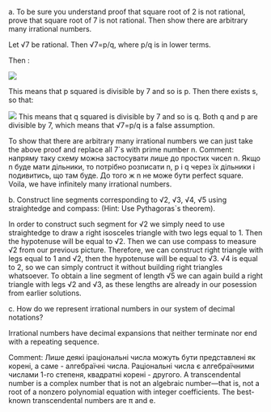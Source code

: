 a. To be sure you understand proof that square root of 2 is not rational, prove that square root of 7 is not rational. Then 
show there are arbitrary many irrational numbers.

Let  √7 be rational. Then  √7=p/q, where p/q is in lower terms.

Then :

<img src="http://latex.codecogs.com/gif.latex?p=\sqrt{7}q\Rightarrow {p^{2}=7q^{2}" border="0"/>


This means that p squared is divisible by 7 and so is p. Then there exists s, so that:

<img src="http://latex.codecogs.com/gif.latex?p=7s\Rightarrow{p^{2}=49s^{2}\Rightarrow 49s^{2}=7q^{2}\Rightarrow 7s^{2}=q^{2}" border="0"/>
This means that q squared is divisible by 7 and so is q. Both q and p are divisible by 7, which means that  √7=p/q  is a false assumption.

To show that there are arbitrary many irrational numbers we can just take the above proof and replace all 7`s with prime number n. 
Comment: напряму таку схему можна застосувати лише до простих чисел n. Якщо n буде мати дільники, то потрібно  розписати n, p і q через їх дільники і подивитись, що там буде. До того ж n не може бути perfect square. 
Voila, 
we have infinitely many irrational numbers.

b. Construct line segments corresponding to  √2,  √3,  √4,  √5 using straightedge and compass: (Hint: Use Pythagoras`s theorem).

In order to construct such segment for  √2 we simply need to use straightedge to draw a right isosceles triangle with 
two legs equal to 1. Then the hypotenuse will be equal to  √2. Then we can use compass to measure  √2 from our previous picture. Therefore, we can construct right triangle with legs equal to 1 and  √2, then the hypotenuse will be equal to  √3.
√4 is equal to 2, so we can simply contruct it without building right triangles whatsoever. To obtain a line segment of length
√5 we can again build a right triangle with legs  √2 and  √3, as these lengths are already in our posession from earlier
solutions. 

c. How do we represent irrational numbers in our system of decimal notations?

Irrational numbers have decimal expansions that neither terminate nor end with a repeating sequence.

Comment: Лише деякі іраціональні числа можуть бути представлені як корені, а саме - алгебраїчні числа. Раціональні числа є алгебраїчними числами 1-го степеня, квадратні корені - другого. A transcendental number is a complex number that is not an algebraic number—that is, not a root of a nonzero polynomial equation with integer coefficients. The best-known transcendental numbers are π and e.
 
 
